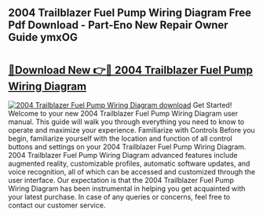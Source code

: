 ## 2004 Trailblazer Fuel Pump Wiring Diagram Free Pdf Download - Part-Eno New Repair Owner Guide ymxOG

# <h2><a href="http://dfj8af0.blite.top/?on=2004+Trailblazer+Fuel+Pump+Wiring+Diagram">🔗Download New 👉🔴 2004 Trailblazer Fuel Pump Wiring Diagram</a></h2>

[![2004 Trailblazer Fuel Pump Wiring Diagram download](https://i.imgur.com/lujVjoI.png)](http://dfj8af0.blite.top/?on=2004+Trailblazer+Fuel+Pump+Wiring+Diagram)
Get Started! Welcome to your new 2004 Trailblazer Fuel Pump Wiring Diagram user manual. This guide will walk you through everything you need to know to operate and maximize your experience. Familiarize with Controls Before you begin, familiarize yourself with the location and function of all control buttons and settings on your 2004 Trailblazer Fuel Pump Wiring Diagram. 2004 Trailblazer Fuel Pump Wiring Diagram advanced features include augmented reality, customizable profiles, automatic software updates, and voice recognition, all of which can be accessed and customized through the user interface. Our expectation is that the 2004 Trailblazer Fuel Pump Wiring Diagram has been instrumental in helping you get acquainted with your latest purchase. In case of any queries or concerns, feel free to contact our customer service.
